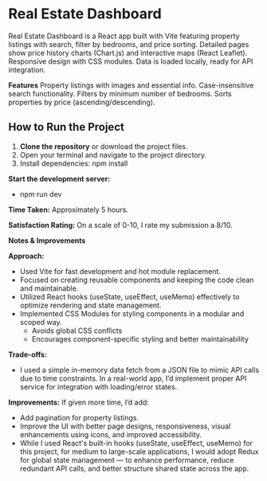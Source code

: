 # Real Estate Dashboard

Real Estate Dashboard is a React app built with Vite featuring property listings with search, filter by bedrooms, and price sorting. Detailed pages show price history charts (Chart.js) and interactive maps (React Leaflet). Responsive design with CSS modules. Data is loaded locally, ready for API integration.

**Features**
Property listings with images and essential info.
Case-insensitive search functionality.
Filters by minimum number of bedrooms.
Sorts properties by price (ascending/descending).

## How to Run the Project

1. **Clone the repository** or download the project files.
2. Open your terminal and navigate to the project directory.
3. Install dependencies: npm install

**Start the development server:**

- npm run dev

**Time Taken:**
Approximately 5 hours.

**Satisfaction Rating:**
On a scale of 0-10, I rate my submission a 8/10.

**Notes & Improvements**

**Approach:**

- Used Vite for fast development and hot module replacement.
- Focused on creating reusable components and keeping the code clean and maintainable.
- Utilized React hooks (useState, useEffect, useMemo) effectively to optimize rendering and state management.
- Implemented CSS Modules for styling components in a modular and scoped way.
  - Avoids global CSS conflicts
  - Encourages component-specific styling and better maintainability

**Trade-offs:**

- I used a simple in-memory data fetch from a JSON file to mimic API calls due to time constraints. In a real-world app, I’d implement proper API service for integration with loading/error states.

**Improvements:**
If given more time, I’d add:

- Add pagination for property listings.
- Improve the UI with better page designs, responsiveness, visual enhancements using icons, and improved accessibility.
- While I used React's built-in hooks (useState, useEffect, useMemo) for this project, for medium to large-scale applications, I would adopt Redux for global state management — to enhance performance, reduce redundant API calls, and better structure shared state across the app.
